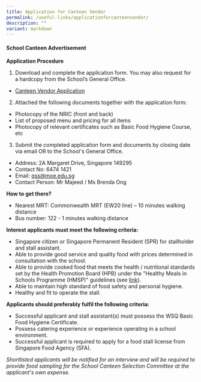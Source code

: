```yaml
---
title: Application for Canteen Vendor
permalink: /useful-links/applicationforcanteenvendor/
description: ""
variant: markdown
---
```

#### School Canteen Advertisement







**Application Procedure**

1. Download and complete the application form. You may also request for a hardcopy from the School’s General Office.
*  [Canteen Vendor Application](/files/Canteen%20Vendor%20Application/canteen%20stall%20application.pdf)

2. Attached the following documents together with the application form:
* Photocopy of the NRIC (front and back)
* List of proposed menu and pricing for all items
* Photocopy of relevant certificates such as Basic Food Hygiene Course, etc

3. Submit the completed application form and documents by closing date via email OR to the School's General Office.

* Address: 2A Margaret Drive, Singapore 149295
* Contact No: 6474 1421
* Email: qss@moe.edu.sg
* Contact Person: Mr Majeed / Ms Brenda Ong  

**How to get there?**
* Nearest MRT: Commonwealth MRT (EW20 line) – 10 minutes walking distance
* Bus number: 122 - 1 minutes walking distance

**Interest applicants must meet the following criteria:**
* Singapore citizen or Singapore Permanent Resident (SPR) for stallholder and stall assistant.
* Able to provide good service and quality food with prices determined in consultation with the school.
* Able to provide cooked food that meets the health / nutritional standards set by the Health Promotion Board (HPB) under the "Healthy Meals in Schools Programme (HMSP)" guidelines (see [link](https://www.hpb.gov.sg/schools/school-programmes/healthy-meals-in-schools-programme)).
* Able to maintain high standard of food safety and personal hygiene.
* Healthy and fit to operate the stall.


**Applicants should preferably fulfil the following criteria:**
* Successful applicant and stall assistant(s) must possess the WSQ Basic Food Hygiene Certificate.
* Possess catering experience or experience operating in a school environment.
* Successful applicant is required to apply for a food stall license from Singapore Food Agency (SFA). 


*Shortlisted applicants will be notified for an interview and will be required to provide food sampling for the School Canteen Selection Committee at the applicant's own expense.*